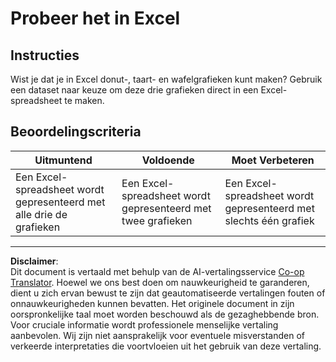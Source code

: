 <!--
CO_OP_TRANSLATOR_METADATA:
{
  "original_hash": "1e00fe6a244c2f8f9a794c862661dd4f",
  "translation_date": "2025-08-28T15:38:27+00:00",
  "source_file": "3-Data-Visualization/11-visualization-proportions/assignment.md",
  "language_code": "nl"
}
-->
# Probeer het in Excel

## Instructies

Wist je dat je in Excel donut-, taart- en wafelgrafieken kunt maken? Gebruik een dataset naar keuze om deze drie grafieken direct in een Excel-spreadsheet te maken.

## Beoordelingscriteria

| Uitmuntend                                              | Voldoende                                         | Moet Verbeteren                                       |
| ------------------------------------------------------- | ------------------------------------------------ | ----------------------------------------------------- |
| Een Excel-spreadsheet wordt gepresenteerd met alle drie de grafieken | Een Excel-spreadsheet wordt gepresenteerd met twee grafieken | Een Excel-spreadsheet wordt gepresenteerd met slechts één grafiek |

---

**Disclaimer**:  
Dit document is vertaald met behulp van de AI-vertalingsservice [Co-op Translator](https://github.com/Azure/co-op-translator). Hoewel we ons best doen om nauwkeurigheid te garanderen, dient u zich ervan bewust te zijn dat geautomatiseerde vertalingen fouten of onnauwkeurigheden kunnen bevatten. Het originele document in zijn oorspronkelijke taal moet worden beschouwd als de gezaghebbende bron. Voor cruciale informatie wordt professionele menselijke vertaling aanbevolen. Wij zijn niet aansprakelijk voor eventuele misverstanden of verkeerde interpretaties die voortvloeien uit het gebruik van deze vertaling.